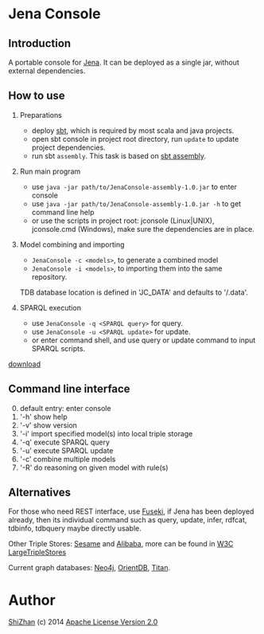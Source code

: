 Jena Console
============

Introduction
------------

A portable console for [Jena](http://jena.apache.org/). 
It can be deployed as a single jar, without external dependencies.

How to use
----------

1.  Preparations

    * deploy [sbt](https://github.com/harrah/xsbt/wiki), which is required by
      most scala and java projects.
    * open sbt console in project root directory, run `update` to update
      project dependencies.
    * run sbt `assembly`. This task is based on [sbt assembly](https://github.com/sbt/sbt-assembly).

2.  Run main program

    * use `java -jar path/to/JenaConsole-assembly-1.0.jar` to enter console
    * use `java -jar path/to/JenaConsole-assembly-1.0.jar -h` to get command line help
    * or use the scripts in project root: jconsole (Linux|UNIX), jconsole.cmd (Windows),
      make sure the dependencies are in place.

3.  Model combining and importing

    * `JenaConsole -c <models>`, to generate a combined model
    * `JenaConsole -i <models>`, to importing them into the same repository.

    TDB database location is defined in 'JC_DATA' and defaults to
    '<current working directory>/.data'.

4.  SPARQL execution

    * use `JenaConsole -q <SPARQL query>` for query.
    * use `JenaConsole -u <SPARQL update>` for update.
    * or enter command shell, and use query or update command to input SPARQL scripts.

[download](http://goo.gl/ZGDskR)

Command line interface
----------------------

0. default entry: enter console
1. '-h' show help
2. '-v' show version
3. '-i' import specified model(s) into local triple storage
4. '-q' execute SPARQL query
5. '-u' execute SPARQL update
6. '-c' combine multiple models
7. '-R' do reasoning on given model with rule(s)

Alternatives
------------

For those who need REST interface, use [Fuseki](http://jena.apache.org/documentation/serving_data/index.html),
if Jena has been deployed already, then its individual command such as query,
update, infer, rdfcat, tdbinfo, tdbquery maybe directly usable. 

Other Triple Stores: [Sesame](http://www.openrdf.org/) and [Alibaba](http://www.openrdf.org/alibaba.jsp),
more can be found in [W3C LargeTripleStores](http://www.w3.org/wiki/LargeTripleStores)

Current graph databases: [Neo4j](http://www.neo4j.org/), [OrientDB](http://www.orientechnologies.com/orientdb/),
[Titan](http://thinkaurelius.github.io/titan/).

Author
======

[ShiZhan](http://shizhan.github.com/) (c) 2014 [Apache License Version 2.0](http://www.apache.org/licenses/)
